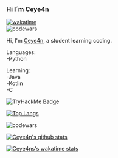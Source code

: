 ### Hi I´m Ceye4n
[![wakatime](https://wakatime.com/badge/user/0c99f2a9-fba4-47f8-a649-0cdfa7ea59ff.svg)](https://wakatime.com/@0c99f2a9-fba4-47f8-a649-0cdfa7ea59ff)
<br />
![codewars](https://www.codewars.com/users/Ceye4n/badges/micro)
<br />

Hi, I'm [Ceye4n](https://github.com/Ceye4n/), a student learning coding.

Languages:<br />
-Python<br />

Learning:<br />
-Java<br />
-Kotlin<br />
-C <br />

![TryHackMe Badge](https://tryhackme.com/badge/1926292)

[![Top Langs](https://github-readme-stats.vercel.app/api/top-langs/?username=Ceye4n&layout=compact&theme=github_dark&langs_count=8)](https://github.com/anuraghazra/github-readme-stats)

![codewars](https://www.codewars.com/users/Ceye4n/badges/large)

[![Ceye4n's github stats](https://github-readme-stats.vercel.app/api?username=Ceye4n&count_private=true&show_icons=true&theme=github_dark&show_owner=true)](https://github.com/Ceye4n)

[![Ceye4ns's wakatime stats](https://github-readme-stats.vercel.app/api/wakatime?username=Ceye4n&&theme=github_dark&langs_count=8)](https://github.com/anuraghazra/github-readme-stats)
